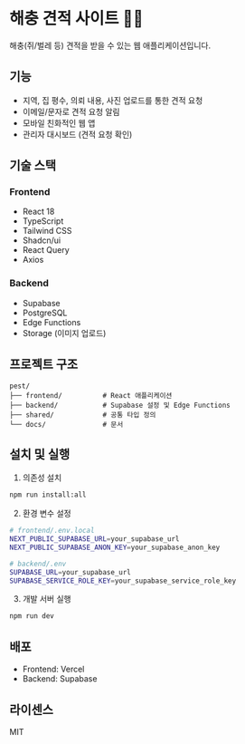 # 해충 견적 사이트 🐀🦗

해충(쥐/벌레 등) 견적을 받을 수 있는 웹 애플리케이션입니다.

## 기능

- 지역, 집 평수, 의뢰 내용, 사진 업로드를 통한 견적 요청
- 이메일/문자로 견적 요청 알림
- 모바일 친화적인 웹 앱
- 관리자 대시보드 (견적 요청 확인)

## 기술 스택

### Frontend
- React 18
- TypeScript
- Tailwind CSS
- Shadcn/ui
- React Query
- Axios

### Backend
- Supabase
- PostgreSQL
- Edge Functions
- Storage (이미지 업로드)

## 프로젝트 구조

```
pest/
├── frontend/          # React 애플리케이션
├── backend/           # Supabase 설정 및 Edge Functions
├── shared/            # 공통 타입 정의
└── docs/              # 문서
```

## 설치 및 실행

1. 의존성 설치
```bash
npm run install:all
```

2. 환경 변수 설정
```bash
# frontend/.env.local
NEXT_PUBLIC_SUPABASE_URL=your_supabase_url
NEXT_PUBLIC_SUPABASE_ANON_KEY=your_supabase_anon_key

# backend/.env
SUPABASE_URL=your_supabase_url
SUPABASE_SERVICE_ROLE_KEY=your_supabase_service_role_key
```

3. 개발 서버 실행
```bash
npm run dev
```

## 배포

- Frontend: Vercel
- Backend: Supabase

## 라이센스

MIT 